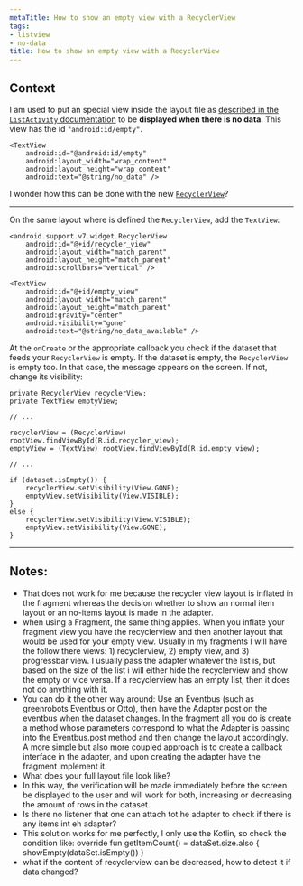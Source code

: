 ```yaml
---
metaTitle: How to show an empty view with a RecyclerView
tags:
- listview
- no-data
title: How to show an empty view with a RecyclerView
---
```


## Context

I am used to put an special view inside the layout file as [described in the `ListActivity` documentation](http://developer.android.com/reference/android/app/ListActivity.html) to be **displayed when there is no data**. This view has the id `"android:id/empty"`.



```
<TextView
    android:id="@android:id/empty"
    android:layout_width="wrap_content"
    android:layout_height="wrap_content"
    android:text="@string/no_data" />

```

I wonder how this can be done with the new [`RecyclerView`](http://developer.android.com/reference/android/support/v7/widget/RecyclerView.html)?



---

On the same layout where is defined the `RecyclerView`, add the `TextView`:



```
<android.support.v7.widget.RecyclerView
    android:id="@+id/recycler_view"
    android:layout_width="match_parent"
    android:layout_height="match_parent"
    android:scrollbars="vertical" />

<TextView
    android:id="@+id/empty_view"
    android:layout_width="match_parent"
    android:layout_height="match_parent"
    android:gravity="center"
    android:visibility="gone"
    android:text="@string/no_data_available" />

```

At the `onCreate` or the appropriate callback you check if the dataset that feeds your `RecyclerView` is empty. 
If the dataset is empty, the `RecyclerView` is empty too. In that case, the message appears on the screen.
If not, change its visibility:



```
private RecyclerView recyclerView;
private TextView emptyView;

// ...

recyclerView = (RecyclerView) rootView.findViewById(R.id.recycler_view);
emptyView = (TextView) rootView.findViewById(R.id.empty_view);

// ...

if (dataset.isEmpty()) {
    recyclerView.setVisibility(View.GONE);
    emptyView.setVisibility(View.VISIBLE);
}
else {
    recyclerView.setVisibility(View.VISIBLE);
    emptyView.setVisibility(View.GONE);
}

```


---

## Notes:

- That does not work for me because the recycler view layout is inflated in the fragment whereas the decision whether to show an normal item layout or an no-items layout is made in the adapter.
-  when using a Fragment, the same thing applies. When you inflate your fragment view you have the recyclerview and then another layout that would be used for your empty view. Usually in my fragments I will have the follow there views:  1) recyclerview, 2) empty view, and 3) progressbar view. I usually pass the adapter whatever the list is, but based on the size of the list i will either hide the recyclerview and show the empty or vice versa. If a recyclerview has an empty list, then it does not do anything with it.
-  You can do it the other way around: Use an Eventbus (such as greenrobots Eventbus or Otto), then have the Adapter post on the eventbus when the dataset changes. In the fragment all you do is create a method whose parameters correspond to what the Adapter is passing into the Eventbus.post method and then change the layout accordingly. A more simple but also more coupled approach is to create a callback interface in the adapter, and upon creating the adapter have the fragment implement it.
- What does your full layout file look like?
- In this way, the verification will be made immediately before the screen be displayed to the user and will work for both, increasing or decreasing the amount of rows in the dataset.
- Is there no listener that one can attach tot he adapter to check if there is any items int eh adapter?
- This solution works for me perfectly, I only use the Kotlin, so check the condition like: override fun getItemCount() = dataSet.size.also { showEmpty(dataSet.isEmpty()) }
- what if the content of recyclerview can be decreased, how to detect it if data changed?

